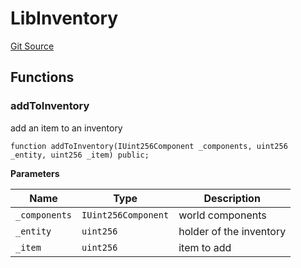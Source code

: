 # LibInventory

[Git Source](https://github.com/Moving-Castles/eat-drain-arson/blob/7bfd8b7722dbe81e95349eb300f1195a0dad2f0a/src/libraries/LibInventory.sol)

## Functions

### addToInventory

add an item to an inventory

```solidity
function addToInventory(IUint256Component _components, uint256 _entity, uint256 _item) public;
```

**Parameters**

| Name          | Type                | Description             |
| ------------- | ------------------- | ----------------------- |
| `_components` | `IUint256Component` | world components        |
| `_entity`     | `uint256`           | holder of the inventory |
| `_item`       | `uint256`           | item to add             |
